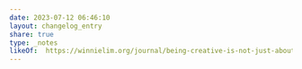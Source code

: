 ```yaml
---
date: 2023-07-12 06:46:10
layout: changelog_entry
share: true
type: _notes
likeOf:  https://winnielim.org/journal/being-creative-is-not-just-about-making-things/
---
```

